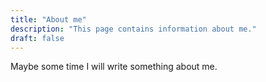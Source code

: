 ```yaml
---
title: "About me"
description: "This page contains information about me."
draft: false
---
```


Maybe some time I will write something about me.
